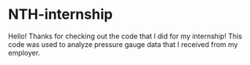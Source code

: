 # NTH-internship
Hello! Thanks for checking out the code that I did for my internship!
This code was used to analyze pressure gauge data that I received from my employer.
